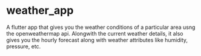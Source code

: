 # weather_app

A flutter app that gives you the weather conditions of a particular area usng the openweathermap api.
Alongwith the current weather details, it also gives you the hourly forecast along with weather attributes like humidity, pressure, etc.
